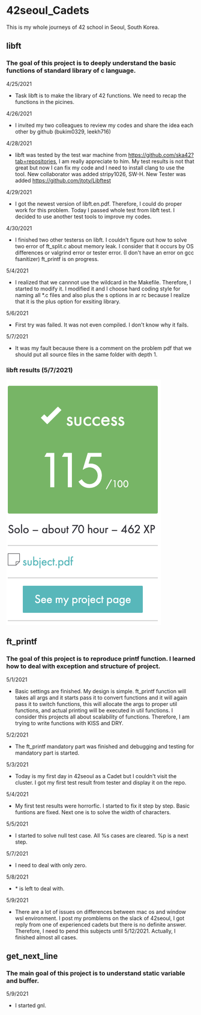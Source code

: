 # 42seoul_Cadets

This is my whole journeys of 42 school in Seoul, South Korea.

## libft
### The goal of this project is to deeply understand the basic functions of standard library of c language.

4/25/2021

- Task libft is to make the library of 42 functions. We need to recap the functions in the picines.

4/26/2021
- I invited my two colleagues to review my codes and share the idea each other by github (bukim0329, leekh716)

4/28/2021
- libft was tested by the test war machine from https://github.com/ska42?tab=repositories, I am really appreciate to him.
My test results is not that great but now I can fix my code and I need to install clang to use the tool.
New collaborator was added stripy1026, SW-H. New Tester was added https://github.com/jtoty/Libftest

4/29/2021
- I got the newest version of libft.en.pdf. Therefore, I could do proper work for this problem.
Today I passed whole test from libft test. I decided to use another test tools to improve my codes.

4/30/2021
- I finished two other testerss on libft. I couldn't figure out how to solve two error of ft_split.c about memory leak.
I consider that it occurs by OS differences or valgrind error or tester error. (I don't have an error on gcc fsanitizer)
ft_printf is on progress.

5/4/2021
- I realized that we cannnot use the wildcard in the Makefile. Therefore, I started to modify it. I modified it and I choose hard coding style for naming all *.c files and also plus the s options in ar rc because I realize that it is the plus option for exsiting library.

5/6/2021
- First try was failed. It was not even compiled. I don't know why it fails.

5/7/2021
- It was my fault because there is a comment on the problem pdf that we should put all source files in the same folder with depth 1.

### libft results (5/7/2021)
![alt text](./Results/LibftResults?raw=true)

## ft_printf
### The goal of this project is to reproduce printf function. I learned how to deal with exception and structure of project.
5/1/2021
- Basic settings are finished. My design is simple. ft_printf function will takes all args and it starts pass it to convert functions and it will again pass it to switch functions, this will allocate the args to proper util functions, and actual printing will be executed in util functions. I consider this projects all about scalability of functions. Therefore, I am trying to write functions with KISS and DRY.

5/2/2021
- The ft_printf mandatory part was finished and debugging and testing for mandatory part is started.

5/3/2021
- Today is my first day in 42seoul as a Cadet but I couldn't visit the cluster. I got my first test result from tester and display it on the repo.

5/4/2021
- My first test results were horrorfic. I started to fix it step by step. Basic funtions are fixed. Next one is to solve the width of characters.

5/5/2021
- I started to solve null test case. All %s cases are cleared. %p is a next step.

5/7/2021
- I need to deal with only zero.

5/8/2021
- \* is left to deal with.

5/9/2021
- There are a lot of issues on differences between mac os and window wsl environment. I post my promblems on the slack of 42seoul, I got reply from one of experienced cadets but there is no definite answer. Therefore, I need to pend this subjects until 5/12/2021. Actually, I finished almost all cases.

## get_next_line
### The main goal of this project is to understand static variable and buffer.
5/9/2021
- I started gnl.
